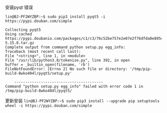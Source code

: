 安装pyqt 错误
```shell
lin@BJ-PF2WYZBP:~$ sudo pip3 install pyqt5 -i https://pypi.douban.com/simple
```

```log
Collecting pyqt5
Using cached https://pypi.doubanio.com/packages/c1/c3/76c52be757e2e07e2f76dfda0e89546a14c1b97004cc7e126851764370b3/PyQt5-5.15.8.tar.gz
Complete output from command python setup.py egg_info:
Traceback (most recent call last):
File "<string>", line 1, in <module>
File "/usr/lib/python3.8/tokenize.py", line 392, in open
buffer = _builtin_open(filename, 'rb')
FileNotFoundError: [Errno 2] No such file or directory: '/tmp/pip-build-8wko404l/pyqt5/setup.py'

    ----------------------------------------
Command "python setup.py egg_info" failed with error code 1 in /tmp/pip-build-8wko404l/pyqt5/

```

更新安装
`lin@BJ-PF2WYZBP:~$ sudo pip3 install --upgrade pip setuptools wheel -i https://pypi.douban.com/simple`